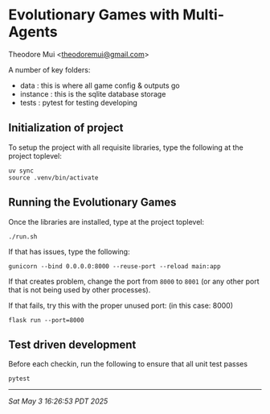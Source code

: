 # Evolutionary Games with Multi-Agents

Theodore Mui <<theodoremui@gmail.com>>

A number of key folders:

- data : this is where all game config & outputs go
- instance : this is the sqlite database storage
- tests : pytest for testing developing


## Initialization of project

To setup the project with all requisite libraries, type the following at the project toplevel:

```
uv sync
source .venv/bin/activate
```


## Running the Evolutionary Games

Once the libraries are installed, type at the project toplevel:

```
./run.sh
```

If that has issues, type the following:

```
gunicorn --bind 0.0.0.0:8000 --reuse-port --reload main:app
```

If that creates problem, change the port from `8000` to `8001` (or any other port that is not being used by other processes).

If that fails, try this with the proper unused port: (in this case: 8000)

```
flask run --port=8000
```


## Test driven development

Before each checkin, run the following to ensure that all unit test passes

```
pytest
```

---

_Sat May  3 16:26:53 PDT 2025_
